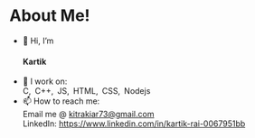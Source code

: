 # About Me!
- 👋 Hi, I’m <h4>Kartik</h4>
- 🌱 I work on:
         <div>
        <span style="margin-right:3px;">C, </span>
        <span style="margin-right:3px;">C++, </span>
        <span style="margin-right:3px;">JS, </span>
        <span style="margin-right:3px;">HTML, </span>
        <span style="margin-right:3px;">CSS, </span>
        <span style="margin-right:3px;">Nodejs</span>
         </div>
- 📫 How to reach me:
         <div>Email me @ kitrakiar73@gmail.com</div>
         <div>LinkedIn: https://www.linkedin.com/in/kartik-rai-0067951bb</div>
  
